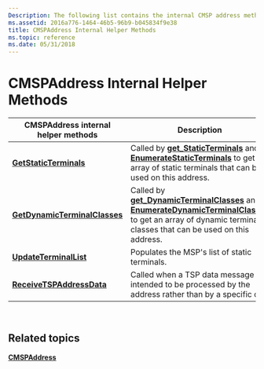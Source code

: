 ```yaml
---
Description: The following list contains the internal CMSP address methods.
ms.assetid: 2016a776-1464-46b5-96b9-b045834f9e38
title: CMSPAddress Internal Helper Methods
ms.topic: reference
ms.date: 05/31/2018
---
```


# CMSPAddress Internal Helper Methods



| CMSPAddress internal helper methods                                        | Description                                                                                                                                                                                                                                                                  |
|----------------------------------------------------------------------------|------------------------------------------------------------------------------------------------------------------------------------------------------------------------------------------------------------------------------------------------------------------------------|
| [**GetStaticTerminals**](/windows/desktop/api/Mspaddr/nf-mspaddr-cmspaddress-getstaticterminals)               | Called by [**get\_StaticTerminals**](/windows/win32/api/tapi3if/nf-tapi3if-itterminalsupport-get_staticterminals) and [**EnumerateStaticTerminals**](https://msdn.microsoft.com/library/ms733174(v=VS.85).aspx) to get an array of static terminals that can be used on this address.                                     |
| [**GetDynamicTerminalClasses**](/windows/desktop/api/Mspaddr/nf-mspaddr-cmspaddress-getdynamicterminalclasses) | Called by [**get\_DynamicTerminalClasses**](/windows/win32/api/tapi3if/nf-tapi3if-itterminalsupport-get_dynamicterminalclasses) and [**EnumerateDynamicTerminalClasses**](/windows/win32/api/tapi3if/nf-tapi3if-itterminalsupport-enumeratedynamicterminalclasses) to get an array of dynamic terminal classes that can be used on this address. |
| [**UpdateTerminalList**](/windows/desktop/api/Mspaddr/nf-mspaddr-cmspaddress-updateterminallist)               | Populates the MSP's list of static terminals.                                                                                                                                                                                                                                |
| [**ReceiveTSPAddressData**](/windows/desktop/api/Mspaddr/nf-mspaddr-cmspaddress-receivetspaddressdata)         | Called when a TSP data message is intended to be processed by the address rather than by a specific call.                                                                                                                                                                    |



 

## Related topics

<dl> <dt>

[**CMSPAddress**](/windows/desktop/api/Mspaddr/nl-mspaddr-cmspaddress)
</dt> </dl>

 

 